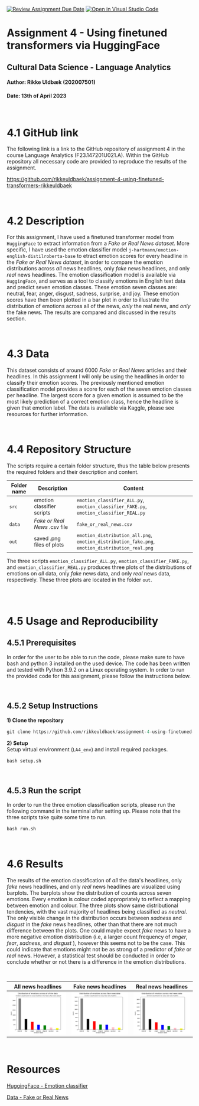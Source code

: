 [![Review Assignment Due Date](https://classroom.github.com/assets/deadline-readme-button-24ddc0f5d75046c5622901739e7c5dd533143b0c8e959d652212380cedb1ea36.svg)](https://classroom.github.com/a/BhnScEmU)
[![Open in Visual Studio Code](https://classroom.github.com/assets/open-in-vscode-718a45dd9cf7e7f842a935f5ebbe5719a5e09af4491e668f4dbf3b35d5cca122.svg)](https://classroom.github.com/online_ide?assignment_repo_id=10838533&assignment_repo_type=AssignmentRepo)

# **Assignment 4 - Using finetuned transformers via HuggingFace**
## **Cultural Data Science - Language Analytics** 
#### Author: Rikke Uldbæk (202007501)
#### Date: 13th of April 2023

<br>

# **4.1 GitHub link**
The following link is a link to the GitHub repository of assignment 4 in the course Language Analytics (F23.147201U021.A). Within the GitHub repository all necessary code are provided to reproduce the results of the assignment.

https://github.com/rikkeuldbaek/assignment-4-using-finetuned-transformers-rikkeuldbaek

<br>

# **4.2 Description**
For this assignment, I have used a finetuned transformer model from ```HuggingFace``` to extract information from a *Fake or Real News dataset*.  More specific, I have used the emotion classifier model ```j-hartmann/emotion-english-distilroberta-base``` to etract emotion scores for every headline in the *Fake or Real News dataset*, in order to compare the emotion distributions across *all* news headlines, only *fake* news headlines, and only *real* news headlines. The emotion classification model is available via ```HuggingFace```, and serves as a tool to classify emotions in English text data and predict seven emotion classes. These emotion seven classes are: neutral, fear, anger, disgust, sadness, surprise, and joy. These emotion scores have then been plotted in a bar plot in order to illustrate the distribution of emotions across all of the news, *only* the real news, and *only* the fake news. The results are compared and discussed in the results section. 

<br>

# **4.3 Data**
This dataset consists of around 6000 *Fake or Real News* articles and their headlines. In this assignment I will only be using the headlines in order to classify their emotion scores. The previously mentioned emotion classification model provides a score for each of the seven emotion classes per headline. The largest score for a given emotion is assumed to be the most likely prediction of a correct emotion class, hence the headline is given that emotion label. The data is available via Kaggle, please see resources for further information. 

<br>


# **4.4 Repository Structure**
The scripts require a certain folder structure, thus the table below presents the required folders and their description and content.

|Folder name|Description|Content|
|---|---|---|
|```src```|emotion classifier scripts |```emotion_classifier_ALL.py```, ```emotion_classifier_FAKE.py```, ```emotion_classifier_REAL.py```|
|```data```|*Fake or Real News* .csv file|```fake_or_real_news.csv```|
|```out```|saved .png files of plots|```emotion_distribution_all.png```, ```emotion_distribution_fake.png```, ```emotion_distribution_real.png```|

The three scripts ```emotion_classifier_ALL.py```, ```emotion_classifier_FAKE.py```, and ```emotion_classifier_REAL.py``` produces three plots of the distributions of emotions on *all* data, only *fake* news data, and only *real* news data, respectively. These three plots are located in the folder ```out```.

<br>



<br>

# **4.5 Usage and Reproducibility**
## **4.5.1 Prerequisites** 
In order for the user to be able to run the code, please make sure to have bash and python 3 installed on the used device. The code has been written and tested with Python 3.9.2 on a Linux operating system. In order to run the provided code for this assignment, please follow the instructions below.

<br>

## **4.5.2 Setup Instructions** 
**1) Clone the repository**
```python
git clone https://github.com/rikkeuldbaek/assignment-4-using-finetuned-transformers-rikkeuldbaek
 ```

 **2) Setup** <br>
Setup virtual environment (```LA4_env```) and install required packages.
```python
bash setup.sh
```

<br>

## **4.5.3 Run the script** 
In order to run the three emotion classification scripts, please run the following command in the terminal after setting up. Please note that the three scripts take quite some time to run. 
```python
bash run.sh
```


<br>


# **4.6 Results**
The results of the emotion classification of *all* the data's headlines, only *fake* news headlines, and only *real* news headlines are visualized using barplots. The barplots show the distribution of counts across seven emotions. Every emotion is colour coded appropriately to reflect a mapping between emotion and colour. The three plots show same distributional tendencies, with the vast majority of headlines being classified as *neutral*. The only visible change in the distribution occurs between *sadness* and *disgust* in the *fake* news headlines, other than that there are not much difference between the plots. One could maybe expect *fake* news to have a more negative emotion distribution (i.e, a larger count frequency of *anger*, *fear*, *sadness*, and *disgust* ), however this seems not to be the case. This could indicate that emotions might not be as strong of a predictor of *fake* or *real* news. However, a statistical test should be conducted in order to conclude whether or not there is a difference in the emotion distributions. 

<br>

|All news headlines|Fake news headlines|Real news headlines|
|---|---|---|
|![plot](out/emotion_distribution_all.png)|![plot](out/emotion_distribution_fake.png)| ![plot](out/emotion_distribution_real.png)|

<br>

# **Resources**
[HuggingFace - Emotion classifier](https://huggingface.co/j-hartmann/emotion-english-distilroberta-base)

[Data - Fake or Real News](https://www.kaggle.com/datasets/jillanisofttech/fake-or-real-news)

